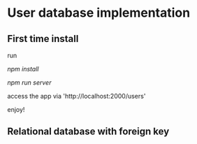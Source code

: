 # User database implementation

## First time install

run

_npm install_

_npm run server_

access the app via 'http://localhost:2000/users'

enjoy!

## Relational database with foreign key
